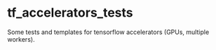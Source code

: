 # tf_accelerators_tests
Some tests and templates for tensorflow  accelerators (GPUs, multiple workers).
